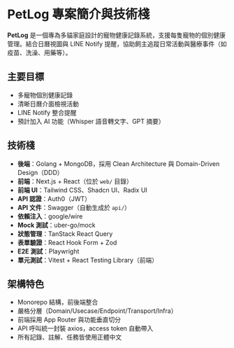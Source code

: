 # PetLog 專案簡介與技術棧

**PetLog** 是一個專為多貓家庭設計的寵物健康記錄系統，支援每隻寵物的個別健康管理。結合日曆視圖與 LINE Notify 提醒，協助飼主追蹤日常活動與醫療事件（如疫苗、洗澡、用藥等）。

## 主要目標
- 多寵物個別健康記錄
- 清晰日曆介面檢視活動
- LINE Notify 整合提醒
- 預計加入 AI 功能（Whisper 語音轉文字、GPT 摘要）

## 技術棧
- **後端**：Golang + MongoDB，採用 Clean Architecture 與 Domain-Driven Design（DDD）
- **前端**：Next.js + React（位於 `web/` 目錄）
- **前端 UI**：Tailwind CSS、Shadcn UI、Radix UI
- **API 認證**：Auth0（JWT）
- **API 文件**：Swagger（自動生成於 `api/`）
- **依賴注入**：google/wire
- **Mock 測試**：uber-go/mock
- **狀態管理**：TanStack React Query
- **表單驗證**：React Hook Form + Zod
- **E2E 測試**：Playwright
- **單元測試**：Vitest + React Testing Library（前端）

## 架構特色
- Monorepo 結構，前後端整合
- 嚴格分層（Domain/Usecase/Endpoint/Transport/Infra）
- 前端採用 App Router 與功能垂直切分
- API 呼叫統一封裝 axios，access token 自動帶入
- 所有記錄、註解、任務皆使用正體中文